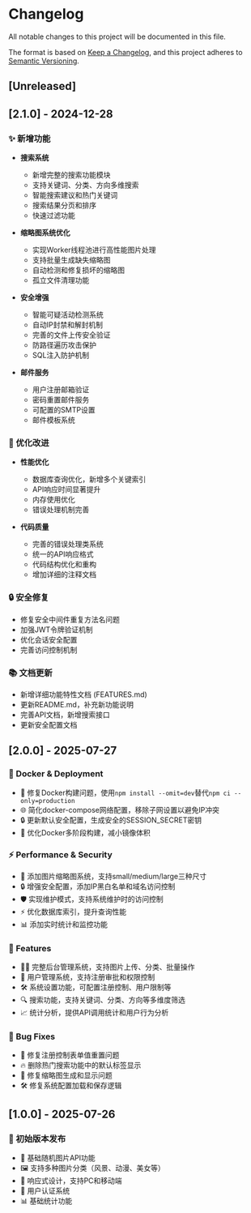 # Changelog

All notable changes to this project will be documented in this file.

The format is based on [Keep a Changelog](https://keepachangelog.com/en/1.0.0/),
and this project adheres to [Semantic Versioning](https://semver.org/spec/v2.0.0.html).

## [Unreleased]

## [2.1.0] - 2024-12-28

### ✨ 新增功能
- **搜索系统**
  - 新增完整的搜索功能模块
  - 支持关键词、分类、方向多维搜索
  - 智能搜索建议和热门关键词
  - 搜索结果分页和排序
  - 快速过滤功能

- **缩略图系统优化**
  - 实现Worker线程池进行高性能图片处理
  - 支持批量生成缺失缩略图
  - 自动检测和修复损坏的缩略图
  - 孤立文件清理功能

- **安全增强**
  - 智能可疑活动检测系统
  - 自动IP封禁和解封机制
  - 完善的文件上传安全验证
  - 防路径遍历攻击保护
  - SQL注入防护机制

- **邮件服务**
  - 用户注册邮箱验证
  - 密码重置邮件服务
  - 可配置的SMTP设置
  - 邮件模板系统

### 🔧 优化改进
- **性能优化**
  - 数据库查询优化，新增多个关键索引
  - API响应时间显著提升
  - 内存使用优化
  - 错误处理机制完善

- **代码质量**
  - 完善的错误处理类系统
  - 统一的API响应格式
  - 代码结构优化和重构
  - 增加详细的注释文档

### 🔒 安全修复
- 修复安全中间件重复方法名问题
- 加强JWT令牌验证机制
- 优化会话安全配置
- 完善访问控制机制

### 📚 文档更新
- 新增详细功能特性文档 (FEATURES.md)
- 更新README.md，补充新功能说明
- 完善API文档，新增搜索接口
- 更新安全配置文档

## [2.0.0] - 2025-07-27

### 🐳 Docker & Deployment
- 🔧 修复Docker构建问题，使用`npm install --omit=dev`替代`npm ci --only=production`
- 🌐 简化docker-compose网络配置，移除子网设置以避免IP冲突
- 🔒 更新默认安全配置，生成安全的SESSION_SECRET密钥
- 📂 优化Docker多阶段构建，减小镜像体积

### ⚡ Performance & Security
- 🚀 添加图片缩略图系统，支持small/medium/large三种尺寸
- 🔒 增强安全配置，添加IP黑白名单和域名访问控制
- 🛡️ 实现维护模式，支持系统维护时的访问控制
- ⚡ 优化数据库索引，提升查询性能
- 📊 添加实时统计和监控功能

### 🎯 Features
- 👨‍💼 完整后台管理系统，支持图片上传、分类、批量操作
- 👥 用户管理系统，支持注册审批和权限控制
- 🛠️ 系统设置功能，可配置注册控制、用户限制等
- 🔍 搜索功能，支持关键词、分类、方向等多维度筛选
- 📈 统计分析，提供API调用统计和用户行为分析

### 🐛 Bug Fixes
- 📝 修复注册控制表单值重置问题
- 🔥 删除热门搜索功能中的默认标签显示
- 📁 修复缩略图生成和显示问题
- 🛠️ 修复系统配置加载和保存逻辑

## [1.0.0] - 2025-07-26

### 🎉 初始版本发布
- 🚀 基础随机图片API功能
- 🖼️ 支持多种图片分类（风景、动漫、美女等）
- 📱 响应式设计，支持PC和移动端
- 🔐 用户认证系统
- 📊 基础统计功能